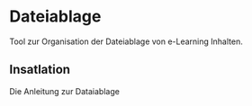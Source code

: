 # Dateiablage

Tool zur Organisation der Dateiablage von e-Learning Inhalten.

## Insatlation

Die Anleitung zur Dataiablage